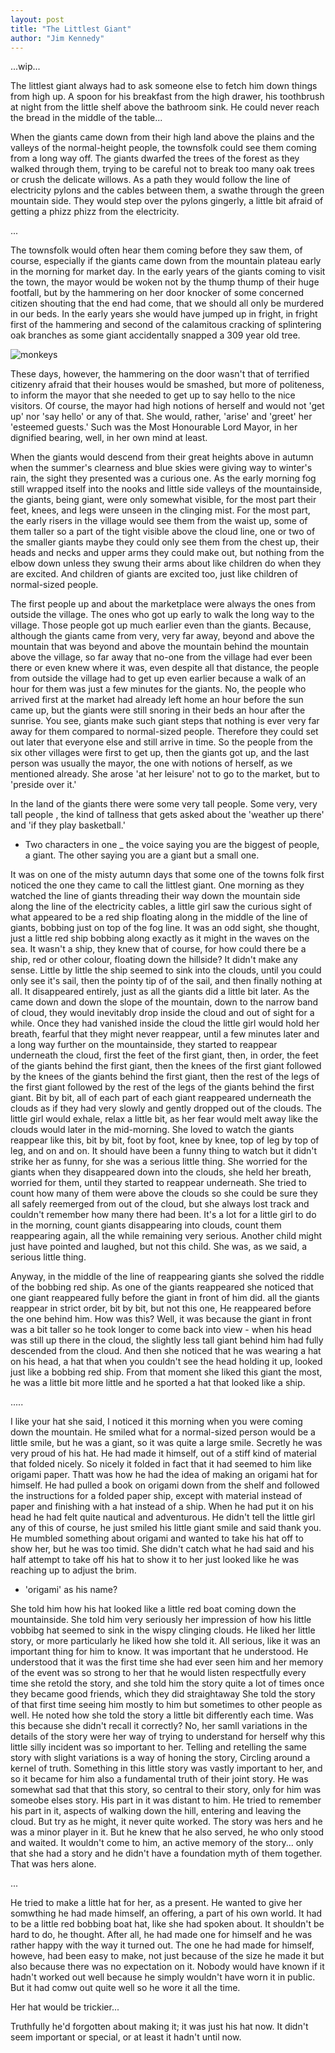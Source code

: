 ```yaml
---
layout: post
title: "The Littlest Giant"
author: "Jim Kennedy"
---
```


...wip...

The littlest giant always had to ask someone else to fetch him down things from high up. A spoon for his breakfast from the high drawer, his toothbrush at night from the little shelf above the bathroom sink. He could never reach the bread in the middle of the table...

When the giants came down from their high land above the plains and the valleys of the normal-height people, the townsfolk could see them coming from a long way off. The giants dwarfed the trees of the forest as they walked through them, trying to be careful not to break too many oak trees or crush the delicate willows. As a path they would follow the line of electricity pylons and the cables between them,  a swathe through the green mountain side. They would step over the pylons gingerly, a little bit afraid of getting a phizz phizz from the electricity. 

...

The townsfolk would often hear them coming before they saw them, of course, especially if the giants came down from the mountain plateau early in the morning for market day. In the early years of the giants coming to visit the town, the mayor would be woken not by the thump thump of their huge footfall, but by the hammering on her door knocker of some concerned citizen shouting that the end had come, that we should all only be murdered in our beds. In the early years she would have jumped up in fright, in fright first of the hammering and second of the calamitous cracking of splintering oak branches as some giant accidentally snapped a 309 year old tree. 

![monkeys](https://bookmonkeys.github.io/monkeytales/assets/images/icon-512.png)

These days, however, the hammering on the door wasn't that of terrified citizenry afraid that their houses would be smashed, but more of politeness, to inform the mayor that she needed to get up to say hello to the nice visitors. Of course, the mayor had high notions of herself and would not 'get up' nor 'say hello' or any of that. She would, rather, 'arise' and 'greet' her 'esteemed guests.' Such was the Most Honourable Lord Mayor, in her dignified bearing, well, in her own mind at least.

When the giants would descend from their great heights above in autumn when the summer's clearness and blue skies were giving way to winter's rain, the sight they presented was a curious one. As the early morning fog still wrapped itself into the nooks and little side valleys of the mountainside, the giants, being giant, were only somewhat visible, for the most part their feet, knees, and legs were unseen in the clinging mist. For the most part, the early risers in the village would see them from the waist up, some of them taller so a part of the tight visible above the cloud line, one or two of the smaller giants maybe they could only see them from the chest up, their heads and necks and upper arms they could make out, but nothing from the elbow down unless they swung their arms about like children do when they are excited. And children of giants are excited too, just like children of normal-sized people. 

The first people up and about the marketplace were always the ones from outside the village. The ones who got up early to walk the long way to the village. Those people got up much earlier even than the giants. Because, although the giants came from very, very far away, beyond and above the mountain that was beyond and above the mountain behind the mountain above the village, so far away that no-one from the village had ever been there or even knew where it was, even despite all that distance, the people from outside the village had to get up even earlier because a walk of an hour for them was just a few minutes for the giants. No, the people who arrived first at the market had already left home an hour before the sun came up, but the giants were still snoring in their beds an hour after the sunrise. You see, giants make such giant steps that nothing is ever very far away for them compared to normal-sized people. Therefore they could set out later that everyone else and still arrive in time. So the people from the six other villages were first to get up, then the giants got up, and the last person was usually the mayor, the one with notions of herself, as we mentioned already. She arose 'at her leisure' not to go to the market, but to 'preside over it.'
 
In the land of the giants there were some very tall people. Some very, very tall people , the kind of tallness that gets asked about the 'weather up there' and 'if they play basketball.'  

- Two characters in one _ the voice saying you are the biggest of people, a giant. The other saying you are a giant but a small one.

It was on one of the misty autumn days that some one of the towns folk first noticed the one they came to call the littlest giant. One morning as they watched the line of giants threading their way down the mountain side along the line of the electricity cables, a little girl saw the curious sight of what appeared to be a red ship floating along in the middle of the line of giants, bobbing just on top of the fog line. It was an odd sight, she thought, just a little red ship bobbing along exactly as it might in the waves on the sea. It wasn't a ship, they knew that of course, for how could there be a ship, red or other colour, floating down the hillside? It didn't make any sense. Little by little the ship seemed to sink into the clouds, until you could only see it's sail, then the pointy tip of of the sail, and then finally nothing at all. It disappeared entirely, just as all the giants did a little bit later. As the came down and down the slope of the mountain, down to the narrow band of cloud, they would inevitably drop inside the cloud and out of sight for a while. Once they had vanished inside the cloud the little girl would hold her breath, fearful that they might never reappear, until a few minutes later and a long way further on the mountainside, they started to reappear underneath the cloud, first the feet of the first giant, then, in order,  the feet of the giants behind the first giant, then the knees of the first giant followed by the knees of the giants behind the first giant, then the rest of the legs of the first giant followed by the rest of the legs of the giants behind the first giant. Bit by bit, all of each part of each giant reappeared underneath the clouds as if they had very slowly and gently dropped out of the clouds. The little girl would exhale, relax a little bit, as her fear would melt away like the clouds would later in the mid-morning. She loved to watch the giants reappear like this, bit by bit, foot by foot, knee by knee, top of leg by top of leg, and on and on. It should have been a funny thing to watch but it didn't strike her as funny, for she was a serious little thing. She worried for the giants when they disappeared down into the clouds, she held her breath, worried for them, until they started to reappear underneath. She tried to count how many of them were above the clouds so she could be sure they all safely reemerged from out of the cloud, but she always lost track and couldn't remember how many there had been. It's a lot for a little girl to do in the morning, count giants disappearing into clouds, count them reappearing again, all the while remaining very serious. Another child might just have pointed and laughed, but not this child. She was, as we said, a serious little thing.

Anyway, in the middle of the line of reappearing giants she solved the riddle of the bobbing red ship. As one of the giants reappeared she noticed that one giant reappeared fully before the giant in front of him did. all the giants reappear in strict order, bit by bit, but not this one, He reappeared before the one behind him. How was this? Well, it was because the giant in front was a bit taller so he took longer to come back into view - when his head was still up there in the cloud, the slightly less tall giant behind him had fully descended from the cloud. And then she noticed that he was wearing a hat on his head, a hat that when you couldn't see the head holding it up, looked just like a bobbing red ship. From that moment she liked this giant the most, he was a little bit more little and he sported a hat that looked like a ship.

.....

I like your hat she said, I noticed it this morning when you were coming down the mountain. He smiled what for a normal-sized person would be a little smile, but he was a giant, so it was quite a large smile. Secretly he was very proud of his hat. He had made it himself, out of a stiff kind of material that folded nicely. So nicely it folded in fact that it had seemed to him like origami paper. Thatt was how he had the idea of making an origami hat for himself. He had pulled a book on origami down from the shelf and followed the instructions for a folded paper ship, except with material instead of paper and finishing with a hat instead of a ship. When he had put it on his head he had felt quite nautical and adventurous. He didn't tell the little girl any of this of course, he just smiled his little giant smile and said thank you. He mumbled something about origami and wanted to take his hat off to show her, but he was too timid. She didn't catch what he had said and his half attempt to take off his hat to show it to her just looked like he was reaching up to adjust the brim. 

- 'origami' as his name?

She told him how his hat looked like a little red boat coming down the mountainside. She told him very seriously her impression of how his little vobbibg hat seemed to sink in the wispy clinging clouds. He liked her little story, or more particularly he liked how she told it. All serious, like it was an important thing for him to know. It was important that he understood. He understood that it was the first time she had ever seen him and her memory of the event was so strong to her that he would listen respectfully every time she retold the story, and she told him the story quite a lot of times once they became good friends, which they did straightaway  She told the story of that first time seeing him mostly to him but sometimes to other people as well. He noted how she told the story a little bit differently each time. Was this because she didn't recall it correctly? No, her samll variations in the details of the story were her way of trying to understand for herself why this little silly incident was so important to her. Telling and retelling the same story with slight variations is a way of honing the story, Circling around a kernel of truth. Something in this little story was vastly important to her, and so it became for him also a fundamental truth of their joint story. He was somewhat sad that that this story, so central to their story, only for him was someobe elses story. His part in it was distant to him. He tried to remember his part in it, aspects of walking down the hill, entering and leaving the cloud. But try as he might, it never quite worked. The story was hers and he was a minor player in it. But he knew that he also served, he who only stood and waited. It wouldn't come to him, an active memory of the story... only that she had a story and he didn't have a foundation myth of them together. That was hers alone.

...

He tried to make a little hat for her, as a present. He wanted to give her somwthing he had made himself, an offering, a part of his own world. It had to be a little red bobbing boat hat, like she had spoken about. It shouldn't be hard to do, he thought. After all, he had made one for himself and he was rather happy with the way it turned out. The one he had made for himself, howeve, had been easy to make, not just because of the size he made it but also because there was no expectation on it. Nobody would have known if it hadn't worked out well because he simply wouldn't have worn it in public. But it had comw out quite well so he wore it all the time. 

Her hat would be trickier...

Truthfully he'd forgotten about making it; it was just his hat now. It didn't seem important or special, or at least it hadn't until now.

